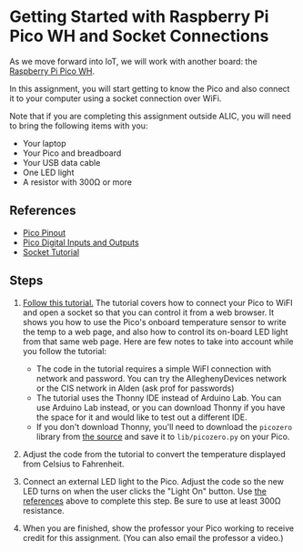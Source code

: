 # Getting Started with Raspberry Pi Pico WH and Socket Connections

As we move forward into IoT, we will work with another board: the [Raspberry Pi Pico WH](https://www.raspberrypi.com/documentation/microcontrollers/raspberry-pi-pico.html#raspberry-pi-pico-w-and-pico-wh).

In this assignment, you will start getting to know the Pico and also connect it to your computer using a socket connection over WiFi.

Note that if you are completing this assignment outside ALIC, you will need to bring the following items with you:

- Your laptop
- Your Pico and breadboard
- Your USB data cable
- One LED light
- A resistor with 300Ω or more

## References

- [Pico Pinout](https://datasheets.raspberrypi.com/picow/PicoW-A4-Pinout.pdf?_gl=1*1hl5e8g*_ga*MzUyNDQ3NTAwLjE3MDg0NTU5MjE.*_ga_22FD70LWDS*MTcxMDE5NDYzMy4zLjAuMTcxMDE5NDYzMy4wLjAuMA..)
- [Pico Digital Inputs and Outputs](https://projects.raspberrypi.org/en/projects/getting-started-with-the-pico/6)
- [Socket Tutorial](https://projects.raspberrypi.org/en/projects/get-started-pico-w/0)

## Steps

1.  [Follow this tutorial.](https://projects.raspberrypi.org/en/projects/get-started-pico-w/0) The tutorial covers how to connect your Pico to WiFI and open a socket so that you can control it from a web browser. It shows you how to use the Pico's onboard temperature sensor to write the temp to a web page, and also how to control its on-board LED light from that same web page. Here are few notes to take into account while you follow the tutorial:

    - The code in the tutorial requires a simple WiFI connection with network and password. You can try the AlleghenyDevices  network or the CIS network in Alden (ask prof for passwords)
    - The tutorial uses the Thonny IDE instead of Arduino Lab. You can use Arduino Lab instead, or you can download Thonny if you have the space for it and would like to test out a different IDE.
    - If you don't download Thonny, you'll need to download the `picozero` library from [the source](https://raw.githubusercontent.com/RaspberryPiFoundation/picozero/master/picozero/picozero.py?token=GHSAT0AAAAAABRLTKWZCT53CGKBFHMJGE54YSC762A) and save it to `lib/picozero.py` on your Pico. 

2. Adjust the code from the tutorial to convert the temperature displayed from Celsius to Fahrenheit.

3. Connect an external LED light to the Pico. Adjust the code so the new LED turns on when the user clicks the "Light On" button. Use [the references](https://projects.raspberrypi.org/en/projects/get-started-pico-w/0) above to complete this step. Be sure to use at least 300Ω resistance. 

4. When you are finished, show the professor your Pico working to receive credit for this assignment. (You can also email the professor a video.)
